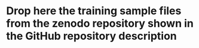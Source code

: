 # Drop here the training sample files from the zenodo repository shown in the GitHub repository description
